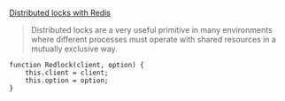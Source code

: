 [Distributed locks with Redis](https://redis.io/topics/distlock)

> Distributed locks are a very useful primitive in many environments where different processes must operate with shared resources in a mutually exclusive way.

```
function Redlock(client, option) {
    this.client = client;
    this.option = option;
}


```
